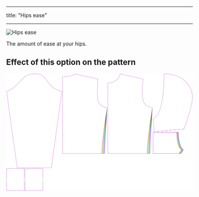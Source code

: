 ***

title: "Hips ease"

***

![Hips ease](./hipsease.svg)

The amount of ease at your hips.

## Effect of this option on the pattern

![This image shows the effect of this option by superimposing several variants that have a different value for this option](huey_hipsease_sample.svg "Effect of this option on the pattern")
